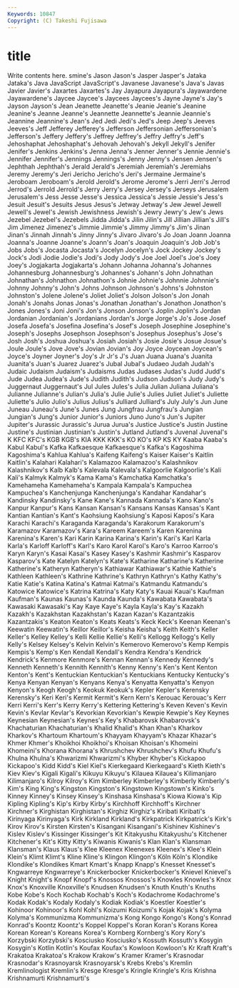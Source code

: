 ```yaml
---
Keywords: 10847 
Copyright: (C) Takeshi Fujisawa
---
```


# title

Write contents here.
smine's Jason Jason's
Jasper Jasper's Jataka Jataka's Java JavaScript JavaScript's Javanese Javanese's Java's
Javas Javier Javier's Jaxartes Jaxartes's Jay Jayapura Jayapura's Jayawardene Jayawardene's
Jaycee Jaycee's Jaycees Jaycees's Jayne Jayne's Jay's Jayson Jayson's Jean
Jeanette Jeanette's Jeanie Jeanie's Jeanine Jeanine's Jeanne Jeanne's Jeannette Jeannette's
Jeannie Jeannie's Jeannine Jeannine's Jean's Jed Jedi Jedi's Jed's Jeep
Jeep's Jeeves Jeeves's Jeff Jefferey Jefferey's Jefferson Jeffersonian Jeffersonian's Jefferson's
Jeffery Jeffery's Jeffrey Jeffrey's Jeffry Jeffry's Jeff's Jehoshaphat Jehoshaphat's Jehovah
Jehovah's Jekyll Jekyll's Jenifer Jenifer's Jenkins Jenkins's Jenna Jenna's Jenner
Jenner's Jennie Jennie's Jennifer Jennifer's Jennings Jennings's Jenny Jenny's Jensen
Jensen's Jephthah Jephthah's Jerald Jerald's Jeremiah Jeremiah's Jeremiahs Jeremy Jeremy's
Jeri Jericho Jericho's Jeri's Jermaine Jermaine's Jeroboam Jeroboam's Jerold Jerold's
Jerome Jerome's Jerri Jerri's Jerrod Jerrod's Jerrold Jerrold's Jerry Jerry's
Jersey Jersey's Jerseys Jerusalem Jerusalem's Jess Jesse Jesse's Jessica Jessica's
Jessie Jessie's Jess's Jesuit Jesuit's Jesuits Jesus Jesus's Jetway Jetway's
Jew Jewel Jewell Jewell's Jewel's Jewish Jewishness Jewish's Jewry Jewry's
Jew's Jews Jezebel Jezebel's Jezebels Jidda Jidda's Jilin Jilin's Jill
Jillian Jillian's Jill's Jim Jimenez Jimenez's Jimmie Jimmie's Jimmy Jimmy's
Jim's Jinan Jinan's Jinnah Jinnah's Jinny Jinny's Jivaro Jivaro's Jo
Joan Joann Joanna Joanna's Joanne Joanne's Joann's Joan's Joaquin Joaquin's
Job Job's Jobs Jobs's Jocasta Jocasta's Jocelyn Jocelyn's Jock Jockey
Jockey's Jock's Jodi Jodie Jodie's Jodi's Jody Jody's Joe Joel
Joel's Joe's Joey Joey's Jogjakarta Jogjakarta's Johann Johanna Johanna's Johannes
Johannesburg Johannesburg's Johannes's Johann's John Johnathan Johnathan's Johnathon Johnathon's Johnie
Johnie's Johnnie Johnnie's Johnny Johnny's John's Johns Johnson Johnson's Johns's
Johnston Johnston's Jolene Jolene's Joliet Joliet's Jolson Jolson's Jon Jonah
Jonah's Jonahs Jonas Jonas's Jonathan Jonathan's Jonathon Jonathon's Jones Jones's
Joni Joni's Jon's Jonson Jonson's Joplin Joplin's Jordan Jordanian Jordanian's
Jordanians Jordan's Jorge Jorge's Jo's Jose Josef Josefa Josefa's Josefina
Josefina's Josef's Joseph Josephine Josephine's Joseph's Josephs Josephson Josephson's Josephus
Josephus's Jose's Josh Josh's Joshua Joshua's Josiah Josiah's Josie Josie's
Josue Josue's Joule Joule's Jove Jove's Jovian Jovian's Joy Joyce
Joycean Joycean's Joyce's Joyner Joyner's Joy's Jr Jr's J's Juan
Juana Juana's Juanita Juanita's Juan's Juarez Juarez's Jubal Jubal's Judaeo
Judah Judah's Judaic Judaism Judaism's Judaisms Judas Judases Judas's Judd
Judd's Jude Judea Judea's Jude's Judith Judith's Judson Judson's Judy
Judy's Juggernaut Juggernaut's Jul Jules Jules's Julia Julian Juliana Juliana's
Julianne Julianne's Julian's Julia's Julie Julie's Julies Juliet Juliet's Juliette
Juliette's Julio Julio's Julius Julius's Julliard Julliard's July July's Jun
June Juneau Juneau's June's Junes Jung Jungfrau Jungfrau's Jungian Jungian's
Jung's Junior Junior's Juniors Juno Juno's Jun's Jupiter Jupiter's Jurassic
Jurassic's Jurua Jurua's Justice Justice's Justin Justine Justine's Justinian Justinian's
Justin's Jutland Jutland's Juvenal Juvenal's K KFC KFC's KGB KGB's
KIA KKK KKK's KO KO's KP KS KY Kaaba Kaaba's
Kabul Kabul's Kafka Kafkaesque Kafkaesque's Kafka's Kagoshima Kagoshima's Kahlua Kahlua's
Kaifeng Kaifeng's Kaiser Kaiser's Kaitlin Kaitlin's Kalahari Kalahari's Kalamazoo Kalamazoo's
Kalashnikov Kalashnikov's Kalb Kalb's Kalevala Kalevala's Kalgoorlie Kalgoorlie's Kali Kali's
Kalmyk Kalmyk's Kama Kama's Kamchatka Kamchatka's Kamehameha Kamehameha's Kampala Kampala's
Kampuchea Kampuchea's Kanchenjunga Kanchenjunga's Kandahar Kandahar's Kandinsky Kandinsky's Kane Kane's
Kannada Kannada's Kano Kano's Kanpur Kanpur's Kans Kansan Kansan's Kansans
Kansas Kansas's Kant Kantian Kantian's Kant's Kaohsiung Kaohsiung's Kaposi Kaposi's
Kara Karachi Karachi's Karaganda Karaganda's Karakorum Karakorum's Karamazov Karamazov's Kara's
Kareem Kareem's Karen Karenina Karenina's Karen's Kari Karin Karina Karina's
Karin's Kari's Karl Karla Karla's Karloff Karloff's Karl's Karo Karol
Karol's Karo's Karroo Karroo's Karyn Karyn's Kasai Kasai's Kasey Kasey's
Kashmir Kashmir's Kasparov Kasparov's Kate Katelyn Katelyn's Kate's Katharine Katharine's
Katherine Katherine's Katheryn Katheryn's Kathiawar Kathiawar's Kathie Kathie's Kathleen Kathleen's
Kathrine Kathrine's Kathryn Kathryn's Kathy Kathy's Katie Katie's Katina Katina's
Katmai Katmai's Katmandu Katmandu's Katowice Katowice's Katrina Katrina's Katy Katy's
Kauai Kauai's Kaufman Kaufman's Kaunas Kaunas's Kaunda Kaunda's Kawabata Kawabata's
Kawasaki Kawasaki's Kay Kaye Kaye's Kayla Kayla's Kay's Kazakh Kazakh's
Kazakhstan Kazakhstan's Kazan Kazan's Kazantzakis Kazantzakis's Keaton Keaton's Keats Keats's
Keck Keck's Keenan Keenan's Keewatin Keewatin's Keillor Keillor's Keisha Keisha's
Keith Keith's Keller Keller's Kelley Kelley's Kelli Kellie Kellie's Kelli's
Kellogg Kellogg's Kelly Kelly's Kelsey Kelsey's Kelvin Kelvin's Kemerovo Kemerovo's
Kemp Kempis Kempis's Kemp's Ken Kendall Kendall's Kendra Kendra's Kendrick
Kendrick's Kenmore Kenmore's Kennan Kennan's Kennedy Kennedy's Kenneth Kenneth's Kennith
Kennith's Kenny Kenny's Ken's Kent Kenton Kenton's Kent's Kentuckian Kentuckian's
Kentuckians Kentucky Kentucky's Kenya Kenyan Kenyan's Kenyans Kenya's Kenyatta Kenyatta's
Kenyon Kenyon's Keogh Keogh's Keokuk Keokuk's Kepler Kepler's Kerensky Kerensky's
Keri Keri's Kermit Kermit's Kern Kern's Kerouac Kerouac's Kerr Kerri
Kerri's Kerr's Kerry Kerry's Kettering Kettering's Keven Keven's Kevin Kevin's
Kevlar Kevlar's Kevorkian Kevorkian's Kewpie Kewpie's Key Keynes Keynesian Keynesian's
Keynes's Key's Khabarovsk Khabarovsk's Khachaturian Khachaturian's Khalid Khalid's Khan Khan's
Kharkov Kharkov's Khartoum Khartoum's Khayyam Khayyam's Khazar Khazar's Khmer Khmer's
Khoikhoi Khoikhoi's Khoisan Khoisan's Khomeini Khomeini's Khorana Khorana's Khrushchev Khrushchev's
Khufu Khufu's Khulna Khulna's Khwarizmi Khwarizmi's Khyber Khyber's Kickapoo Kickapoo's
Kidd Kidd's Kiel Kiel's Kierkegaard Kierkegaard's Kieth Kieth's Kiev Kiev's
Kigali Kigali's Kikuyu Kikuyu's Kilauea Kilauea's Kilimanjaro Kilimanjaro's Kilroy Kilroy's
Kim Kimberley Kimberley's Kimberly Kimberly's Kim's King King's Kingston Kingston's
Kingstown Kingstown's Kinko's Kinney Kinney's Kinsey Kinsey's Kinshasa Kinshasa's Kiowa
Kiowa's Kip Kipling Kipling's Kip's Kirby Kirby's Kirchhoff Kirchhoff's Kirchner
Kirchner's Kirghistan Kirghistan's Kirghiz Kirghiz's Kiribati Kiribati's Kirinyaga Kirinyaga's Kirk
Kirkland Kirkland's Kirkpatrick Kirkpatrick's Kirk's Kirov Kirov's Kirsten Kirsten's Kisangani
Kisangani's Kishinev Kishinev's Kislev Kislev's Kissinger Kissinger's Kit Kitakyushu Kitakyushu's
Kitchener Kitchener's Kit's Kitty Kitty's Kiwanis Kiwanis's Klan Klan's Klansman
Klansman's Klaus Klaus's Klee Kleenex Kleenexes Kleenex's Klee's Klein Klein's
Klimt Klimt's Kline Kline's Klingon Klingon's Köln Köln's Klondike Klondike's
Klondikes Kmart Kmart's Knapp Knapp's Knesset Knesset's Kngwarreye Kngwarreye's Knickerbocker
Knickerbocker's Knievel Knievel's Knight Knight's Knopf Knopf's Knossos Knossos's Knowles
Knowles's Knox Knox's Knoxville Knoxville's Knudsen Knudsen's Knuth Knuth's Knuths
Kobe Kobe's Koch Kochab Kochab's Koch's Kodachrome Kodachrome's Kodak Kodak's
Kodaly Kodaly's Kodiak Kodiak's Koestler Koestler's Kohinoor Kohinoor's Kohl Kohl's
Koizumi Koizumi's Kojak Kojak's Kolyma Kolyma's Kommunizma Kommunizma's Kong Kongo
Kongo's Kong's Konrad Konrad's Koontz Koontz's Koppel Koppel's Koran Koran's
Korans Korea Korean Korean's Koreans Korea's Kornberg Kornberg's Kory Kory's
Korzybski Korzybski's Kosciusko Kosciusko's Kossuth Kossuth's Kosygin Kosygin's Kotlin Kotlin's
Koufax Koufax's Kowloon Kowloon's Kr Kraft Kraft's Krakatoa Krakatoa's Krakow
Krakow's Kramer Kramer's Krasnodar Krasnodar's Krasnoyarsk Krasnoyarsk's Krebs Krebs's Kremlin
Kremlinologist Kremlin's Kresge Kresge's Kringle Kringle's Kris Krishna Krishnamurti Krishnamurti's
